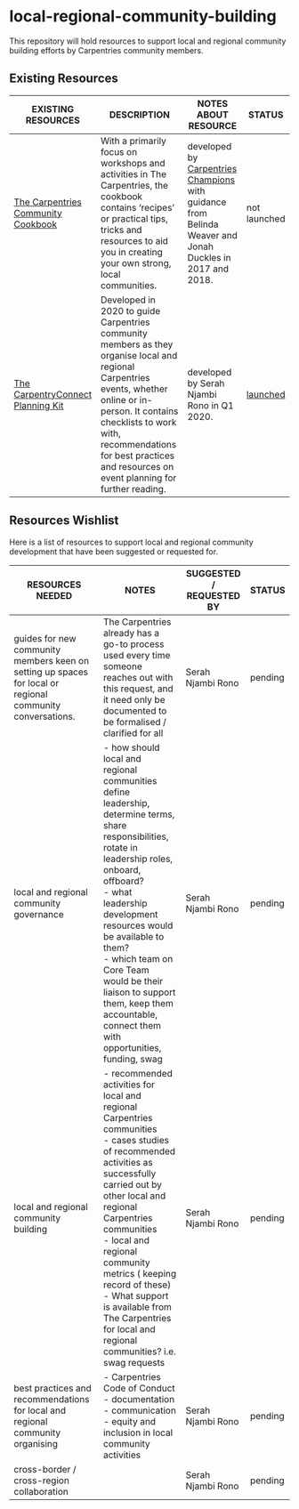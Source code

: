 # local-regional-community-building
This repository will hold resources to support local and regional community building efforts by Carpentries community members.

## Existing Resources

| EXISTING RESOURCES                                                      	| DESCRIPTION                                                                                                                                                                                                                                                                	| NOTES ABOUT RESOURCE                                                                                                                                     	| STATUS                                                                          	|
|-------------------------------------------------------------------------	|----------------------------------------------------------------------------------------------------------------------------------------------------------------------------------------------------------------------------------------------------------------------------	|----------------------------------------------------------------------------------------------------------------------------------------------------------	|---------------------------------------------------------------------------------	|
| [The Carpentries Community Cookbook](https://cookbook.carpentries.org/) 	| With a primarily focus on workshops and activities in The Carpentries, the cookbook contains ‘recipes’ or practical tips, tricks and resources to aid you in creating your own strong, local communities.                                                                  	| developed by [Carpentries Champions](https://carpentries.org/community/#champions) with guidance from Belinda Weaver and Jonah Duckles in 2017 and 2018. 	| not launched                                                                    	|
| [The CarpentryConnect Planning Kit](https://carpentryconnect.org)       	| Developed in 2020 to guide Carpentries community members as they organise local and regional Carpentries events, whether online or in-person. It contains checklists to work with, recommendations for best practices and resources on event planning for further reading. 	| developed by Serah Njambi Rono in Q1 2020.                                                                                                               	| [launched](https://carpentries.org/blog/2020/04/carpentryconnect-planning-kit/) 	|

## Resources Wishlist

Here is a list of resources to support local and regional community development that have been suggested or requested for. 

| RESOURCES NEEDED                                                                                           	| NOTES                                                                                                                                                                                                                                                                                                                                                                                	| SUGGESTED / REQUESTED BY 	| STATUS  	|
|-----------------------------------------------------------------------------------------------------------	|--------------------------------------------------------------------------------------------------------------------------------------------------------------------------------------------------------------------------------------------------------------------------------------------------------------------------------------------------------------------------------------	|--------------------------	|---------	|
| guides for new community members keen on setting up spaces for local or regional community conversations. 	| The Carpentries already has a go-to process used every time someone reaches out with this request, and it need only be documented to be formalised / clarified for all                                                                                                                                                                                                               	| Serah Njambi Rono        	| pending 	|
| local and regional community governance                                                                   	| - how should local and regional communities define leadership, determine terms, share responsibilities, rotate in leadership roles, onboard, offboard?<br>- what leadership development resources would be available to them?<br>- which team on Core Team would be their liaison to support them, keep them accountable, connect them with opportunities, funding, swag             	| Serah Njambi Rono        	| pending 	|
| local and regional community building                                                                     	| - recommended activities for local and regional Carpentries communities<br>- cases studies of recommended activities as successfully carried out by other local and regional Carpentries communities<br>- local and regional community metrics ( keeping record of these)<br>- What support is available from The Carpentries for local and regional communities? i.e. swag requests 	| Serah Njambi Rono        	| pending 	|
| best practices and recommendations for local and regional community organising                            	| - Carpentries Code of Conduct<br>- documentation<br>- communication<br>- equity and inclusion in local community activities                                                                                                                                                                                                                                                          	| Serah Njambi Rono        	| pending 	|
| cross-border / cross-region collaboration                                                                 	|                                                                                                                                                                                                                                                                                                                                                                                      	| Serah Njambi Rono        	| pending 	|
